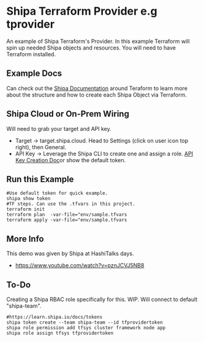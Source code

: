 # Shipa Terraform Provider e.g tprovider
An example of Shipa Terraform's Provider. In this example Terraform will spin up needed
Shipa objects and resources. You will need to have Terraform installed. 

## Example Docs
Can check out the [Shipa Documentation](https://learn.shipa.io/docs/terraform) around Teraform to learn more
about the structure and how to create each Shipa Object via Terraform.

## Shipa Cloud or On-Prem Wiring
Will need to grab your target and API key. 
* Target -> target.shipa.cloud. Head to Settings (click on user icon top right), then General. 
* API Key -> Leverage the Shipa CLI to create one and assign a role. [API Key Creation Doc](https://learn.shipa.io/docs/tokens)or show the default token.

## Run this Example
```
#Use default token for quick example.
shipa show token
#TF steps. Can use the .tfvars in this project. 
terraform init
terraform plan  -var-file="env/sample.tfvars
terraform apply -var-file="env/sample.tfvars
```

## More Info
This demo was given by Shipa at HashiTalks days. 
* https://www.youtube.com/watch?v=pznJCVJ5NB8

## To-Do
Creating a Shipa RBAC role specifically for this. WIP.
Will connect to default "shipa-team".
```
#https://learn.shipa.io/docs/tokens
shipa token create --team shipa-team --id tfprovidertoken
shipa role permission add tfsys cluster framework node app
shipa role assign tfsys tfprovidertoken 
```
